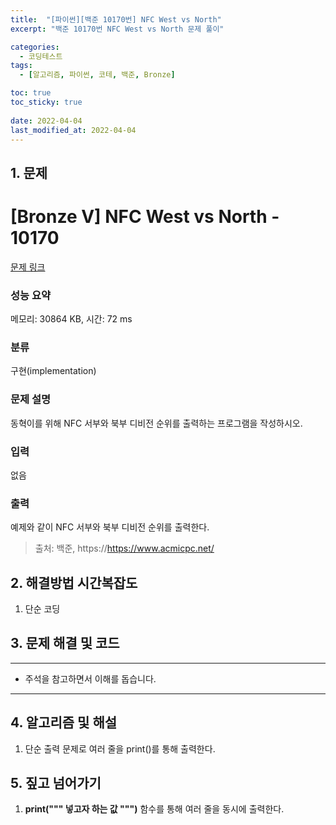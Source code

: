 ```yaml
---
title:  "[파이썬][백준 10170번] NFC West vs North"
excerpt: "백준 10170번 NFC West vs North 문제 풀이"

categories:
  - 코딩테스트
tags:
  - [알고리즘, 파이썬, 코테, 백준, Bronze]

toc: true
toc_sticky: true
 
date: 2022-04-04
last_modified_at: 2022-04-04
---
```



## 1. 문제

# [Bronze V] NFC West vs North - 10170 

[문제 링크](https://www.acmicpc.net/problem/10170) 

### 성능 요약

메모리: 30864 KB, 시간: 72 ms

### 분류

구현(implementation)

### 문제 설명

<p>동혁이를 위해 NFC 서부와 북부 디비전 순위를 출력하는 프로그램을 작성하시오.</p>

### 입력 

 <p>없음</p>

### 출력 

 <p>예제와 같이 NFC 서부와 북부 디비전 순위를 출력한다.</p>



> 출처: 백준, https://https://www.acmicpc.net/

## 2. 해결방법 시간복잡도
1. 단순 코딩


## 3. 문제 해결 및 코드
--- 

<script src="https://gist.github.com/cmblir/96108a96be3a00378008ee9a172a7f13.js"></script>

- 주석을 참고하면서 이해를 돕습니다.
---

## 4. 알고리즘 및 해설

1. 단순 출력 문제로 여러 줄을 print()를 통해 출력한다.

## 5. 짚고 넘어가기

1. **print(""" 넣고자 하는 값 """)** 함수를 통해 여러 줄을 동시에 출력한다.